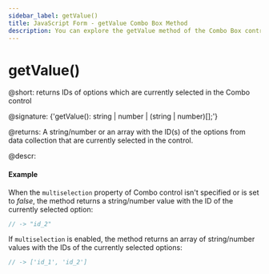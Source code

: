 ```yaml
---
sidebar_label: getValue()
title: JavaScript Form - getValue Combo Box Method 
description: You can explore the getValue method of the Combo Box control of Form in the documentation of the DHTMLX JavaScript UI library. Browse developer guides and API reference, try out code examples and live demos, and download a free 30-day evaluation version of DHTMLX Suite.
---
```


# getValue()

@short: returns IDs of options which are currently selected in the Combo control

@signature: {'getValue(): string | number | (string | number)[];'}

@returns:
A string/number or an array with the ID(s) of the options from data collection that are currently selected in the control.

@descr:

#### Example

When the `multiselection` property of Combo control isn't specified or is set to *false*, the method returns a string/number value with the ID of the currently selected option:

```javascript
// -> "id_2"
```

If `multiselection` is enabled, the method returns an array of string/number values with the IDs of the currently selected options:

```javascript
// -> ['id_1', 'id_2']
```
